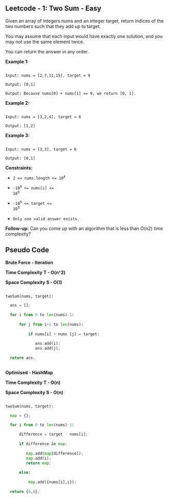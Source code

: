## Leetcode - 1: Two Sum - Easy

Given an array of integers nums and an integer target, return indices of the two numbers such that they add up to target.

You may assume that each input would have exactly one solution, and you may not use the same element twice.

You can return the answer in any order.


**Example 1:**

```

Input: nums = [2,7,11,15], target = 9

Output: [0,1]

Output: Because nums[0] + nums[1] == 9, we return [0, 1].

```

**Example 2:**

```

Input: nums = [3,2,4], target = 6

Output: [1,2]

```

**Example 3:**

```

Input: nums = [3,3], target = 6

Output: [0,1]

```


**Constraints:**

- <code>2 <= nums.length <= 10<sup>4</sup></code>

- <code>-10<sup>9</sup> <= nums[i] <= 10<sup>9</sup></code>

- <code>-10<sup>9</sup> <= target <= 10<sup>9</sup></code>

- <code>Only one valid answer exists.</code>
 

**Follow-up:** Can you come up with an algorithm that is less than O(n2) time complexity?


## Pseudo Code

**Brute Force - Iteration**

**Time Complexity T - O(n^2)**

**Space Complexity S - O(1)**

```python

twoSum(nums, target):

  ans = [];
  
  for i from 0 to len(nums)-1:
      
      for j from i+1 to len(nums):
      
          if nums[i] + nums [j] = target:
             
             ans.add(i);
             ans.add(j);
             
  return ans;   
  
```

**Optimised - HashMap**

**Time Complexity T - O(n)**

**Space Complexity S - O(n)**

```python

twoSum(nums, target):

  map = {};

  for i from 0 to len(nums)-1:
  
      difference = target - nums[i];
      
      if difference in map:
         
         map.add(map[difference]);
         map.add(i);
         return map;
      
      else:
        
          map.add({nums[i],i});
  
  return {0,0};

```
